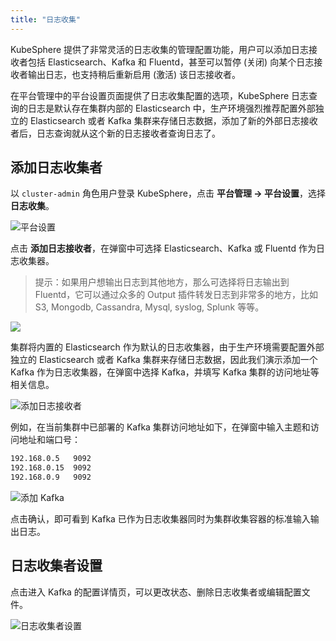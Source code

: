 ```yaml
---
title: "日志收集"
---
```


KubeSphere 提供了非常灵活的日志收集的管理配置功能，用户可以添加日志接收者包括 Elasticsearch、Kafka 和 Fluentd，甚至可以暂停 (关闭) 向某个日志接收者输出日志，也支持稍后重新启用 (激活) 该日志接收者。

在平台管理中的平台设置页面提供了日志收集配置的选项，KubeSphere 日志查询的日志是默认存在集群内部的 Elasticsearch 中，生产环境强烈推荐配置外部独立的 Elasticsearch 或者 Kafka 集群来存储日志数据，添加了新的外部日志接收者后，日志查询就从这个新的日志接收者查询日志了。

## 添加日志收集者

以 `cluster-admin` 角色用户登录 KubeSphere，点击 **平台管理 → 平台设置**，选择 **日志收集**。

![平台设置](https://pek3b.qingstor.com/kubesphere-docs/png/20190410014618.png)

点击 **添加日志接收者**，在弹窗中可选择 Elasticsearch、Kafka 或 Fluentd 作为日志收集器。

> 提示：如果用户想输出日志到其他地方，那么可选择将日志输出到 Fluentd，它可以通过众多的 Output 插件转发日志到非常多的地方，比如 S3, Mongodb, Cassandra, Mysql, syslog, Splunk 等等。

![](https://pek3b.qingstor.com/kubesphere-docs/png/20190410012915.png)

集群将内置的 Elasticsearch 作为默认的日志收集器，由于生产环境需要配置外部独立的 Elasticsearch 或者 Kafka 集群来存储日志数据，因此我们演示添加一个 Kafka 作为日志收集器，在弹窗中选择 Kafka，并填写 Kafka 集群的访问地址等相关信息。

![添加日志接收者](https://pek3b.qingstor.com/kubesphere-docs/png/20190410014858.png)

例如，在当前集群中已部署的 Kafka 集群访问地址如下，在弹窗中输入主题和访问地址和端口号：

```bash
192.168.0.5   9092
192.168.0.15  9092
192.168.0.9   9092
```

![添加 Kafka](https://pek3b.qingstor.com/kubesphere-docs/png/20190410014300.png)

点击确认，即可看到 Kafka 已作为日志收集器同时为集群收集容器的标准输入输出日志。

## 日志收集者设置

点击进入 Kafka 的配置详情页，可以更改状态、删除日志收集者或编辑配置文件。

![日志收集者设置](https://pek3b.qingstor.com/kubesphere-docs/png/20190410014450.png)